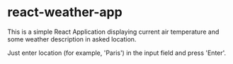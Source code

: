 # react-weather-app

This is a simple React Application displaying current air temperature and some weather 
description in asked location.

Just enter location (for example, 'Paris') in the input field and press 'Enter'.
